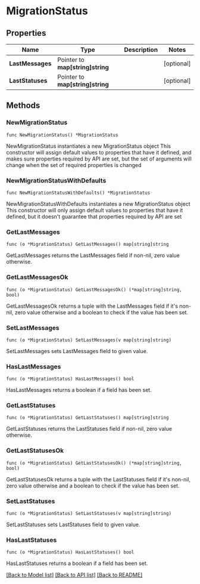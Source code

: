 # MigrationStatus

## Properties

Name | Type | Description | Notes
------------ | ------------- | ------------- | -------------
**LastMessages** | Pointer to **map[string]string** |  | [optional] 
**LastStatuses** | Pointer to **map[string]string** |  | [optional] 

## Methods

### NewMigrationStatus

`func NewMigrationStatus() *MigrationStatus`

NewMigrationStatus instantiates a new MigrationStatus object
This constructor will assign default values to properties that have it defined,
and makes sure properties required by API are set, but the set of arguments
will change when the set of required properties is changed

### NewMigrationStatusWithDefaults

`func NewMigrationStatusWithDefaults() *MigrationStatus`

NewMigrationStatusWithDefaults instantiates a new MigrationStatus object
This constructor will only assign default values to properties that have it defined,
but it doesn't guarantee that properties required by API are set

### GetLastMessages

`func (o *MigrationStatus) GetLastMessages() map[string]string`

GetLastMessages returns the LastMessages field if non-nil, zero value otherwise.

### GetLastMessagesOk

`func (o *MigrationStatus) GetLastMessagesOk() (*map[string]string, bool)`

GetLastMessagesOk returns a tuple with the LastMessages field if it's non-nil, zero value otherwise
and a boolean to check if the value has been set.

### SetLastMessages

`func (o *MigrationStatus) SetLastMessages(v map[string]string)`

SetLastMessages sets LastMessages field to given value.

### HasLastMessages

`func (o *MigrationStatus) HasLastMessages() bool`

HasLastMessages returns a boolean if a field has been set.

### GetLastStatuses

`func (o *MigrationStatus) GetLastStatuses() map[string]string`

GetLastStatuses returns the LastStatuses field if non-nil, zero value otherwise.

### GetLastStatusesOk

`func (o *MigrationStatus) GetLastStatusesOk() (*map[string]string, bool)`

GetLastStatusesOk returns a tuple with the LastStatuses field if it's non-nil, zero value otherwise
and a boolean to check if the value has been set.

### SetLastStatuses

`func (o *MigrationStatus) SetLastStatuses(v map[string]string)`

SetLastStatuses sets LastStatuses field to given value.

### HasLastStatuses

`func (o *MigrationStatus) HasLastStatuses() bool`

HasLastStatuses returns a boolean if a field has been set.


[[Back to Model list]](../README.md#documentation-for-models) [[Back to API list]](../README.md#documentation-for-api-endpoints) [[Back to README]](../README.md)


